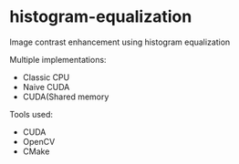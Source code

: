 # histogram-equalization
Image contrast enhancement using histogram equalization

Multiple implementations:
* Classic CPU
* Naive CUDA
* CUDA(Shared memory

Tools used:
* CUDA
* OpenCV
* CMake

